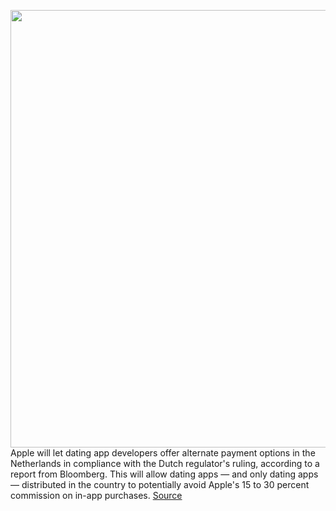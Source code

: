 <img src='https://cdn.vox-cdn.com/thumbor/pMTGsBocPYJAbPr2BVfGqlrogBs=/0x0:2040x1360/1200x800/filters:focal(857x517:1183x843)/cdn.vox-cdn.com/uploads/chorus_image/image/70393950/acastro_170731_1777_0003_v6.0.jpg' width='700px' /><br/>
Apple will let dating app developers offer alternate payment options in the Netherlands in compliance with the Dutch regulator's ruling, according to a report from Bloomberg. This will allow dating apps — and only dating apps — distributed in the country to potentially avoid Apple's 15 to 30 percent commission on in-app purchases.
<a href='https://www.theverge.com/2022/1/15/22885065/apple-netherlands-dating-apps-third-party-payment-options'> Source <a/>